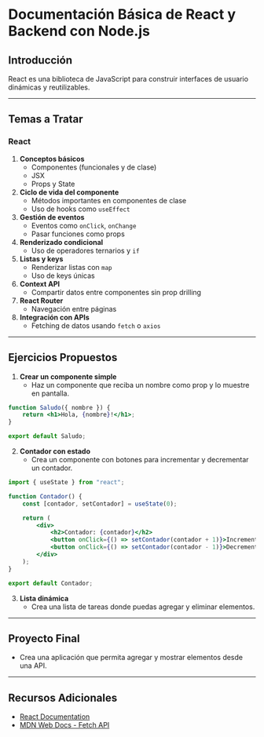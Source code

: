 # Documentación Básica de React y Backend con Node.js

## Introducción
React es una biblioteca de JavaScript para construir interfaces de usuario dinámicas y reutilizables.

---

## Temas a Tratar

### React
1. **Conceptos básicos**
   - Componentes (funcionales y de clase)
   - JSX
   - Props y State
2. **Ciclo de vida del componente**
   - Métodos importantes en componentes de clase
   - Uso de hooks como `useEffect`
3. **Gestión de eventos**
   - Eventos como `onClick`, `onChange`
   - Pasar funciones como props
4. **Renderizado condicional**
   - Uso de operadores ternarios y `if`
5. **Listas y keys**
   - Renderizar listas con `map`
   - Uso de keys únicas
6. **Context API**
   - Compartir datos entre componentes sin prop drilling
7. **React Router**
   - Navegación entre páginas
8. **Integración con APIs**
   - Fetching de datos usando `fetch` o `axios`

---

## Ejercicios Propuestos

1. **Crear un componente simple**
   - Haz un componente que reciba un nombre como prop y lo muestre en pantalla.

```jsx
function Saludo({ nombre }) {
    return <h1>Hola, {nombre}!</h1>;
}

export default Saludo;
```

2. **Contador con estado**
   - Crea un componente con botones para incrementar y decrementar un contador.

```jsx
import { useState } from "react";

function Contador() {
    const [contador, setContador] = useState(0);

    return (
        <div>
            <h2>Contador: {contador}</h2>
            <button onClick={() => setContador(contador + 1)}>Incrementar</button>
            <button onClick={() => setContador(contador - 1)}>Decrementar</button>
        </div>
    );
}

export default Contador;
```

3. **Lista dinámica**
   - Crea una lista de tareas donde puedas agregar y eliminar elementos.

---

## Proyecto Final
- Crea una aplicación que permita agregar y mostrar elementos desde una API.

---

## Recursos Adicionales
- [React Documentation](https://reactjs.org/)
- [MDN Web Docs - Fetch API](https://developer.mozilla.org/en-US/docs/Web/API/Fetch_API)

